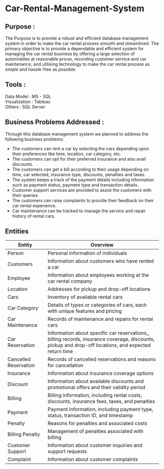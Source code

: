 # Car-Rental-Management-System

## Purpose : 

The Purpose is to provide a robust and efficient database management system in order to make the car rental process smooth and streamlined. The primary objective is to provide a dependable and efficient system for managing the car rental business by offering a large selection of automobiles at reasonable prices, recording customer service and car maintenance, and utilising technology to make the car rental process as simple and hassle-free as possible.


## Tools : 

Data Model  : MS - SQL
<br>
Visualization : Tableau 
<br>
Others : SQL Server

## Business Problems Addressed :

Through this database management system we planned to address the following business problems:
* The customers can rent a car by selecting the cars depending upon their preferences like time, location, car category, etc. 
* The customers can opt for their preferred insurance and also avail discounts.
* The customers can get a bill according to their usage depending on time, car selected, insurance type, discounts, penalties and taxes.
* The system keeps a track of the payment details including information such as payment status, payment type and transaction details.
* Customer support services are provided to assist the customers with their queries
* The customers can raise complaints to provide their feedback on their car rental experience.
* Car maintenance can be tracked to manage the service and repair history of rental cars.


## Entities

| Entity  | Overview |
| ------------- | ------------- |
| Person  | Personal information of individuals |
| Customers  | Information about customers who have rented a car  |
| Employee  | Information about employees working at the car rental company |
| Location | Addresses for pickup and drop-off locations |
| Cars | Inventory of available rental cars |
| Car Category | Details of types or categories of cars, each with unique features and pricing |
| Car Maintenance | Records of maintenance and repairs for rental cars |
| Car Reservation | Information about specific car reservations,, billing records, insurance coverage, discounts, pickup and drop-off locations, and expected return time |
| Cancelled Reservation | Records of cancelled reservations and reasons for cancellation |
| Insurance | Information about insurance coverage options |
| Discount | Information about available discounts and promotional offers and their validity period |
| Billing | Billing information, including rental costs, discounts, insurance fees, taxes, and penalties |
| Payment | Payment information, including payment type, status, transaction ID, and timestamp |
| Penalty | Reasons for penalties and associated costs |
| Billing Penalty | Management of penalties associated with billing |
| Customer Support | Information about customer inquiries and support requests |
| Complaint | Information about customer complaints|
